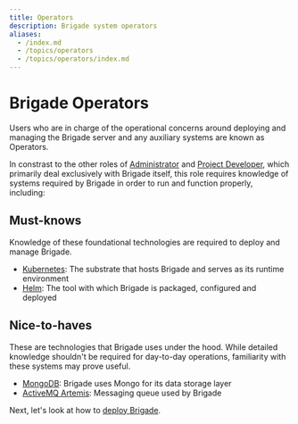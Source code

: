 ```yaml
---
title: Operators
description: Brigade system operators
aliases:
  - /index.md
  - /topics/operators
  - /topics/operators/index.md
---
```


# Brigade Operators

Users who are in charge of the operational concerns around deploying and
managing the Brigade server and any auxiliary systems are known as
Operators.

In constrast to the other roles of [Administrator] and [Project Developer],
which primarily deal exclusively with Brigade itself, this role requires
knowledge of systems required by Brigade in order to run and function properly,
including:

## Must-knows
Knowledge of these foundational technologies are required to deploy and manage
Brigade.

  * [Kubernetes]: The substrate that hosts Brigade and serves as its runtime environment
  * [Helm]: The tool with which Brigade is packaged, configured and deployed

## Nice-to-haves
These are technologies that Brigade uses under the hood.  While detailed
knowledge shouldn't be required for day-to-day operations, familiarity with
these systems may prove useful.

  * [MongoDB]: Brigade uses Mongo for its data storage layer
  * [ActiveMQ Artemis]: Messaging queue used by Brigade

Next, let's look at how to [deploy Brigade].

[Administrator]: /topics/administrators
[Project Developer]: /topics/project-developers
[Kubernetes]: https://kubernetes.io
[Helm]: https://helm.sh
[MongoDB]: https://www.mongodb.com/
[ActiveMQ Artemis]: https://activemq.apache.org/components/artemis/
[deploy Brigade]: /topics/operators/deploy